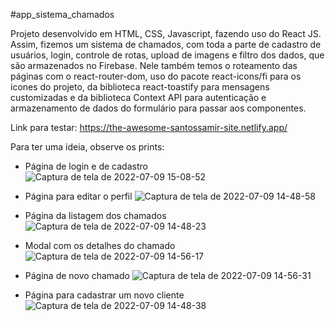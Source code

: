 #app_sistema_chamados

Projeto desenvolvido em HTML, CSS, Javascript, fazendo uso do React JS.
Assim, fizemos um sistema de chamados, com toda a parte de cadastro de usuários,
login, controle de rotas, upload de imagens e filtro dos dados, que são armazenados
no Firebase. Nele também temos o roteamento das páginas com o react-router-dom, uso
do pacote react-icons/fi para os icones do projeto, da biblioteca react-toastify para
mensagens customizadas e da biblioteca Context API para autenticação e armazenamento
de dados do formulário para passar aos componentes.

Link para testar: https://the-awesome-santossamir-site.netlify.app/

Para ter uma ideia, observe os prints:
- Página de login e de cadastro
![Captura de tela de 2022-07-09 15-08-52](https://user-images.githubusercontent.com/88064533/178117916-cbe5fab1-3ca3-4a94-b50e-1c31fc365e16.png)

- Página para editar o perfil
![Captura de tela de 2022-07-09 14-48-58](https://user-images.githubusercontent.com/88064533/178117606-6a2d00c6-998a-4849-810e-e0042d139e00.png)

- Página da listagem dos chamados
![Captura de tela de 2022-07-09 14-48-23](https://user-images.githubusercontent.com/88064533/178117497-5699b603-a1dc-46a1-a54b-c20e93b8e260.png)

- Modal com os detalhes do chamado
![Captura de tela de 2022-07-09 14-56-17](https://user-images.githubusercontent.com/88064533/178117569-002c4a13-dcc5-444f-9287-28cb0286e2e9.png)

- Página de novo chamado
![Captura de tela de 2022-07-09 14-56-31](https://user-images.githubusercontent.com/88064533/178117538-d18c4ac1-3b41-4a9e-a006-cbbdec6ac414.png)

- Página para cadastrar um novo cliente
![Captura de tela de 2022-07-09 14-48-38](https://user-images.githubusercontent.com/88064533/178117593-ff5b595e-1875-4af3-b8d9-a3e6c1987d87.png)
